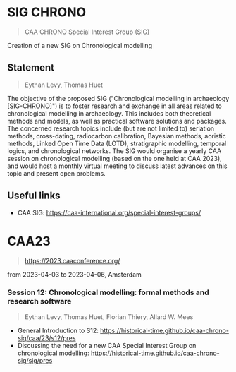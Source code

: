 # SIG CHRONO
> CAA CHRONO Special Interest Group (SIG)

Creation of a new SIG on Chronological modelling

## Statement
> Eythan Levy, Thomas Huet

The objective of the proposed SIG ("Chronological modelling in archaeology [SIG-CHRONO]") is to foster research and exchange in all areas related to chronological modelling in archaeology. This includes both theoretical methods and models, as well as practical software solutions and packages. The concerned research topics include (but are not limited to) seriation methods, cross-dating, radiocarbon calibration, Bayesian methods, aoristic methods, Linked Open Time Data (LOTD), stratigraphic modelling, temporal logics, and chronological networks. The SIG would organise a yearly CAA session on chronological modelling (based on the one held at CAA 2023), and would host a monthly virtual meeting to discuss latest advances on this topic and present open problems.

## Useful links

* CAA SIG: https://caa-international.org/special-interest-groups/

# CAA23
> https://2023.caaconference.org/

from 2023-04-03 to 2023-04-06, Amsterdam
### Session 12: Chronological modelling: formal methods and research software
> Eythan Levy, Thomas Huet, Florian Thiery, Allard W. Mees

* General Introduction to S12: https://historical-time.github.io/caa-chrono-sig/caa/23/s12/pres
* Discussing the need for a new CAA Special Interest Group on chronological modelling: https://historical-time.github.io/caa-chrono-sig/sig/pres

